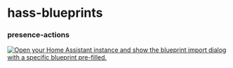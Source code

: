 # hass-blueprints

### presence-actions
[![Open your Home Assistant instance and show the blueprint import dialog with a specific blueprint pre-filled.](https://my.home-assistant.io/badges/blueprint_import.svg)](https://my.home-assistant.io/redirect/blueprint_import/?blueprint_url=https%3A%2F%2Fgithub.com%2Fdbeltman%2Fhass-blueprints%2Fblob%2Fmaster%2Fpresence-actions.yaml)
##### 